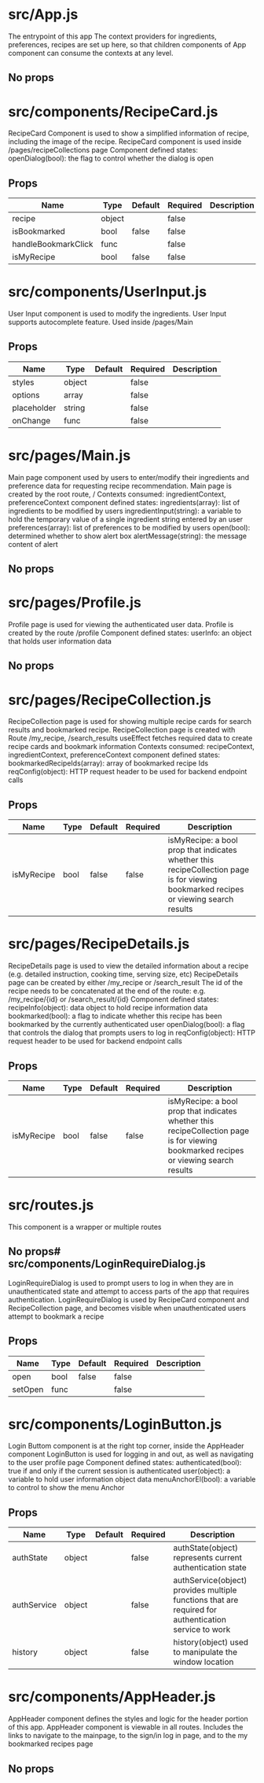 # src/App.js

The entrypoint of this app
The context providers for ingredients, preferences, recipes are set up here, so that children components of App component can consume the contexts at any level.

## No props
# src/components/RecipeCard.js

RecipeCard Component is used to show a simplified information of recipe, including the image of the recipe.
RecipeCard component is used inside /pages/recipeCollections page
Component defined states:
 openDialog(bool): the flag to control whether the dialog is open


## Props
| Name                | Type   | Default | Required | Description |
| ------------------- | ------ | ------- | -------- | ----------- |
| recipe              | object |         | false    |             |
| isBookmarked        | bool   | false   | false    |             |
| handleBookmarkClick | func   |         | false    |             |
| isMyRecipe          | bool   | false   | false    |             |
# src/components/UserInput.js

User Input component is used to modify the ingredients.
User Input supports autocomplete feature.
Used inside /pages/Main


## Props
| Name        | Type   | Default | Required | Description |
| ----------- | ------ | ------- | -------- | ----------- |
| styles      | object |         | false    |             |
| options     | array  |         | false    |             |
| placeholder | string |         | false    |             |
| onChange    | func   |         | false    |             |
# src/pages/Main.js

Main page component used by users to enter/modify their ingredients and preference data for requesting recipe recommendation.
Main page is created by the root route, /
Contexts consumed: ingredientContext, preferenceContext
component defined states:
 ingredients(array): list of ingredients to be modified by users
 ingredientInput(string): a variable to hold the temporary value of a single ingredient string entered by an user
 preferences(array): list of preferences to be modified by users
 open(bool): determined whether to show alert box
 alertMessage(string): the message content of alert

## No props
# src/pages/Profile.js

Profile page is used for viewing the authenticated user data.
Profile is created by the route /profile
Component defined states:
 userInfo: an object that holds user information data

## No props
# src/pages/RecipeCollection.js

RecipeCollection page is used for showing multiple recipe cards for search results and bookmarked recipe.
RecipeCollection page is created with Route /my_recipe, /search_results
useEffect fetches required data to create recipe cards and bookmark information
Contexts consumed: recipeContext, ingredientContext, preferenceContext
component defined states:
 bookmarkedRecipeIds(array): array of bookmarked recipe Ids
 reqConfig(object): HTTP request header to be used for backend endpoint calls


## Props
| Name       | Type | Default | Required | Description                                                                                                                           |
| ---------- | ---- | ------- | -------- | ------------------------------------------------------------------------------------------------------------------------------------- |
| isMyRecipe | bool | false   | false    | isMyRecipe: a bool prop that indicates whether this recipeCollection page is for viewing bookmarked recipes or viewing search results |
# src/pages/RecipeDetails.js

RecipeDetails page is used to view the detailed information about a recipe (e.g. detailed instruction, cooking time, serving size, etc)
RecipeDetails page can be created by either /my_recipe or /search_result
The id of the recipe needs to be concatenated at the end of the route: e.g. /my_recipe/{id} or /search_result/{id}
Component defined states:
 recipeInfo(object): data object to hold recipe information data
 bookmarked(bool): a flag to indicate whether this recipe has been bookmarked by the currently authenticated user
 openDialog(bool): a flag that controls the dialog that prompts users to log in
 reqConfig(object): HTTP request header to be used for backend endpoint calls


## Props
| Name       | Type | Default | Required | Description                                                                                                                           |
| ---------- | ---- | ------- | -------- | ------------------------------------------------------------------------------------------------------------------------------------- |
| isMyRecipe | bool | false   | false    | isMyRecipe: a bool prop that indicates whether this recipeCollection page is for viewing bookmarked recipes or viewing search results |
# src/routes.js

This component is a wrapper or multiple routes

## No props# src/components/LoginRequireDialog.js

LoginRequireDialog is used to prompt users to log in when they are in unauthenticated state and attempt to access parts of the app that requires authentication.
LoginRequireDialog is used by RecipeCard component and RecipeCollection page, and becomes visible when unauthenticated users attempt to bookmark a recipe


## Props
| Name    | Type | Default | Required | Description |
| ------- | ---- | ------- | -------- | ----------- |
| open    | bool | false   | false    |             |
| setOpen | func |         | false    |             |
# src/components/LoginButton.js

Login Buttom component is at the right top corner, inside the AppHeader component
LoginButton is used for logging in and out, as well as navigating to the user profile page
Component defined states:
 authenticated(bool): true if and only if the current session is authenticated
 user(object): a variable to hold user information object data
 menuAnchorEl(bool): a variable to control to show the menu Anchor


## Props
| Name        | Type   | Default | Required | Description                                                                                          |
| ----------- | ------ | ------- | -------- | ---------------------------------------------------------------------------------------------------- |
| authState   | object |         | false    | authState(object) represents current authentication state                                            |
| authService | object |         | false    | authService(object) provides multiple functions that are required for authentication service to work |
| history     | object |         | false    | history(object) used to manipulate the window location                                               |
# src/components/AppHeader.js

AppHeader component defines the styles and logic for the header portion of this app.
AppHeader component is viewable in all routes.
Includes the links to navigate to the mainpage, to the sign/in log in page, and to the my bookmarked recipes page

## No props